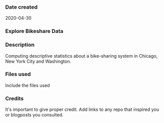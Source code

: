 ### Date created
2020-04-30

### Explore Bikeshare Data

### Description
Computing descriptive statistics about a bike-sharing system in Chicago, New York City and Washington.

### Files used
Include the files used

### Credits
It's important to give proper credit. Add links to any repo that inspired you or blogposts you consulted.

